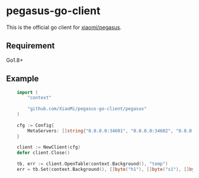 # pegasus-go-client

This is the official go client for [xiaomi/pegasus](https://github.com/XiaoMi/pegasus).

## Requirement

Go1.8+

## Example

```go
    import (
        "context"
        
    	"github.com/XiaoMi/pegasus-go-client/pegasus"
    )
    
    cfg := Config{
        MetaServers: []string{"0.0.0.0:34601", "0.0.0.0:34602", "0.0.0.0:34603"},
    }
    
    client := NewClient(cfg)
    defer client.Close()
    
    tb, err := client.OpenTable(context.Background(), "temp")
    err = tb.Set(context.Background(), []byte("h1"), []byte("s1"), []byte("v1"))
```

